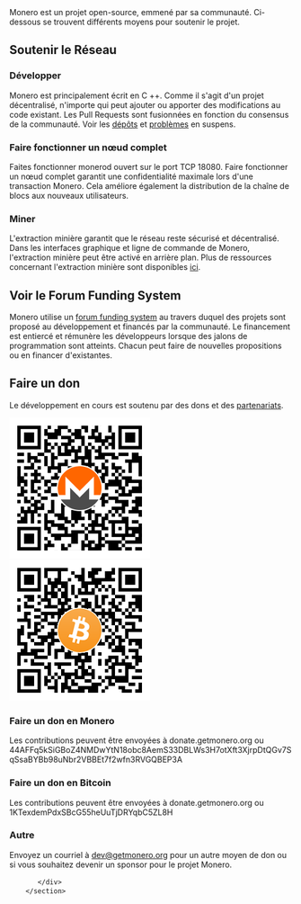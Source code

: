 <div markdown="1" class="text-center container description">
Monero est un projet open-source, emmené par sa communauté. Ci-dessous se trouvent différents moyens pour soutenir le projet.
</div>

<div class="contribute">
    <section class="container">
          <div class="row">         
               <!-- full block-->
               <div class="full col-lg-12 col-md-12 col-sm-12 col-xs-12">
                        <div class="info-block text-adapt">
                            <div class="row center-xs">
                                <div class="col"><h2>Soutenir le Réseau</h2></div>
                            </div>
<div class="row start-xs" markdown="1">

### Développer
Monero est principalement écrit en C ++. Comme il s'agit d'un projet décentralisé, n'importe qui peut ajouter ou apporter des modifications au code existant. Les Pull Requests sont fusionnées en fonction du consensus de la communauté. Voir les <a href="https://github.com/monero-project">dépôts</a> et <a href="https://github.com/monero-project/monero/issues">problèmes</a> en suspens.

### Faire fonctionner un nœud complet
Faites fonctionner monerod ouvert sur le port TCP 18080. Faire fonctionner un nœud complet garantit une confidentialité maximale lors d'une transaction Monero. Cela améliore également la distribution de la chaîne de blocs aux nouveaux utilisateurs.

### Miner
L'extraction minière garantit que le réseau reste sécurisé et décentralisé. Dans les interfaces graphique et ligne de commande de Monero, l'extraction minière peut être activé en arrière plan. Plus de ressources concernant l'extraction minière sont disponibles [ici](https://reddit.com/r/MoneroMining).

</div>
                        </div>
               </div>
               <!-- end full block-->
                                      <!-- full block-->
               <div class="full col-lg-12 col-md-12 col-sm-12 col-xs-12">
                        <div class="info-block text-adapt">
                            <div class="row center-xs">
                                <div class="col">
                                    <h2>Voir le Forum Funding System</h2>
                                </div>
                            </div>
                            <div class="row start-xs">
                                <p>Monero utilise un <a href="https://forum.getmonero.org">forum funding system</a> au travers duquel des projets sont proposé au développement et financés par la communauté. Le financement est entiercé et rémunère les développeurs lorsque des jalons de programmation sont atteints. Chacun peut faire de nouvelles propositions ou en financer d'existantes.</p>
                            </div>
                        </div>
                </div>
                <!-- full block-->
                <!-- full block-->
               <div class="full col-lg-12 col-md-12 col-sm-12 col-xs-12">
                        <div class="info-block text-adapt">
                            <div class="row center-xs">
                                <div class="col">
                                    <h2>Faire un don</h2>
                                </div>
                            </div>
                            <div class="row start-xs">
                                <p>Le développement en cours est soutenu par des dons et des <a href="{{site.baseurl}}/community/sponsorships/">partenariats</a>.</p>
                            </div>
                            <div class="row center-xs">
                                <div class="col-lg-6">
                                    <img src="/img/donate-monero.png" alt=""/>
                                </div>
                                <div class="col-lg-6">
                                    <img src="/img/donate-bitcoin.png" alt=""/>
                                </div>
                            </div>
                            <div class="row start-xs">
                               <div class="col-xs-12">
                                <h3>Faire un don en Monero</h3>
                                <p>Les contributions peuvent être envoyées à donate.getmonero.org ou 44AFFq5kSiGBoZ4NMDwYtN18obc8AemS33DBLWs3H7otXft3XjrpDtQGv7SqSsaBYBb98uNbr2VBBEt7f2wfn3RVGQBEP3A</p>
                               </div>
                            </div>
                            <div class="row start-xs">
                               <div class="col-xs-12">
                                <h3>Faire un don en Bitcoin</h3>
                                <p>Les contributions peuvent être envoyées à donate.getmonero.org ou 1KTexdemPdxSBcG55heUuTjDRYqbC5ZL8H</p>
                                </div>
                            </div>
                            <div class="row start-xs">
                               <div class="col-xs-12">
                                    <h3>Autre</h3>
                                    <p>Envoyez un courriel à <a href="mailto:dev@getmonero.org">dev@getmonero.org</a> pour un autre moyen de don ou si vous souhaitez devenir un sponsor pour le projet Monero.</p>
                               </div>
                            </div>
                        </div>
                </div>
                <!-- full block-->






           </div>
        </section>

</div>
